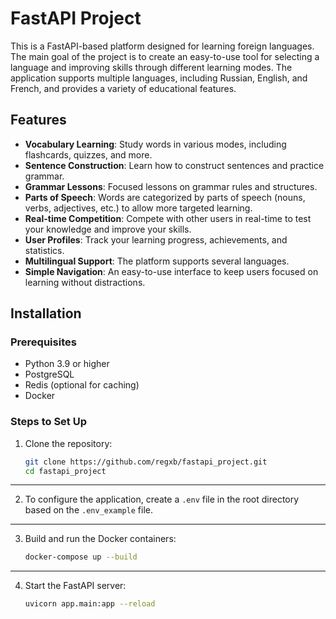 # FastAPI Project

This is a FastAPI-based platform designed for learning foreign languages. The main goal of the project is to create an easy-to-use tool for selecting a language and improving skills through different learning modes. The application supports multiple languages, including Russian, English, and French, and provides a variety of educational features.

## Features

- **Vocabulary Learning**: Study words in various modes, including flashcards, quizzes, and more.
- **Sentence Construction**: Learn how to construct sentences and practice grammar.
- **Grammar Lessons**: Focused lessons on grammar rules and structures.
- **Parts of Speech**: Words are categorized by parts of speech (nouns, verbs, adjectives, etc.) to allow more targeted learning.
- **Real-time Competition**: Compete with other users in real-time to test your knowledge and improve your skills.
- **User Profiles**: Track your learning progress, achievements, and statistics.
- **Multilingual Support**: The platform supports several languages.
- **Simple Navigation**: An easy-to-use interface to keep users focused on learning without distractions.

## Installation

### Prerequisites

- Python 3.9 or higher
- PostgreSQL
- Redis (optional for caching)
- Docker

### Steps to Set Up

1. Clone the repository:

   ```bash
   git clone https://github.com/regxb/fastapi_project.git
   cd fastapi_project
---
2. To configure the application, create a `.env` file in the root directory based on the `.env_example` file.
---
3. Build and run the Docker containers:
    
    ```bash
    docker-compose up --build
---
4. Start the FastAPI server:
    ```bash
   uvicorn app.main:app --reload